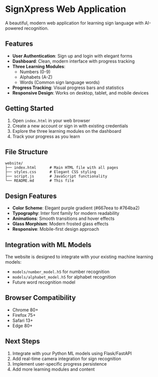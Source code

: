 # SignXpress Web Application

A beautiful, modern web application for learning sign language with AI-powered recognition.

## Features

- **User Authentication**: Sign up and login with elegant forms
- **Dashboard**: Clean, modern interface with progress tracking
- **Three Learning Modules**:
  - Numbers (0-9)
  - Alphabets (A-Z)
  - Words (Common sign language words)
- **Progress Tracking**: Visual progress bars and statistics
- **Responsive Design**: Works on desktop, tablet, and mobile devices

## Getting Started

1. Open `index.html` in your web browser
2. Create a new account or sign in with existing credentials
3. Explore the three learning modules on the dashboard
4. Track your progress as you learn

## File Structure

```
website/
├── index.html      # Main HTML file with all pages
├── styles.css      # Elegant CSS styling
├── script.js       # JavaScript functionality
└── README.md       # This file
```

## Design Features

- **Color Scheme**: Elegant purple gradient (#667eea to #764ba2)
- **Typography**: Inter font family for modern readability
- **Animations**: Smooth transitions and hover effects
- **Glass Morphism**: Modern frosted glass effects
- **Responsive**: Mobile-first design approach

## Integration with ML Models

The website is designed to integrate with your existing machine learning models:
- `models/number_model.h5` for number recognition
- `models/alphabet_model.h5` for alphabet recognition
- Future word recognition model

## Browser Compatibility

- Chrome 80+
- Firefox 75+
- Safari 13+
- Edge 80+

## Next Steps

1. Integrate with your Python ML models using Flask/FastAPI
2. Add real-time camera integration for sign recognition
3. Implement user-specific progress persistence
4. Add more learning modules and content
